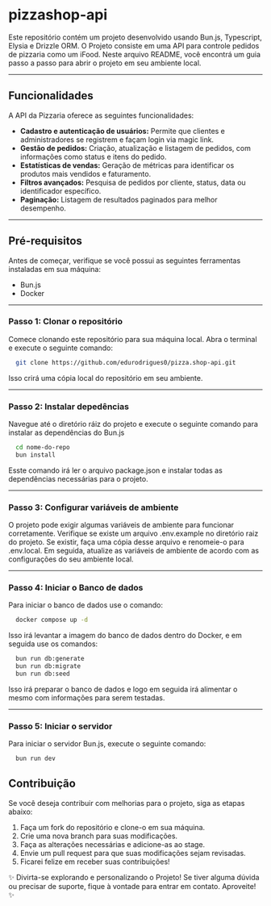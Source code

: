 # pizzashop-api

Este repositório contém um projeto desenvolvido usando Bun.js, Typescript, Elysia e Drizzle ORM. O Projeto consiste em uma API para controle pedidos de pizzaria como um iFood. Neste arquivo README, você encontrá um guia passo a passo para abrir o projeto em seu ambiente local.

---

## Funcionalidades

A API da Pizzaria oferece as seguintes funcionalidades:

- **Cadastro e autenticação de usuários:** Permite que clientes e administradores se registrem e façam login via magic link.
- **Gestão de pedidos:** Criação, atualização e listagem de pedidos, com informações como status e itens do pedido.
- **Estatísticas de vendas:** Geração de métricas para identificar os produtos mais vendidos e faturamento.
- **Filtros avançados:** Pesquisa de pedidos por cliente, status, data ou identificador específico.
- **Paginação:** Listagem de resultados paginados para melhor desempenho.

---

## Pré-requisitos
Antes de começar, verifique se você possui as seguintes ferramentas instaladas em sua máquina:

 - Bun.js
 - Docker

---

### Passo 1: Clonar o repositório
Comece clonando este repositório para sua máquina local. Abra o terminal e execute o seguinte comando:

```bash
  git clone https://github.com/edurodrigues0/pizza.shop-api.git
```
Isso crirá uma cópia local do repositório em seu ambiente.

---

### Passo 2: Instalar depedências
Navegue até o diretório ráiz do projeto e execute o seguinte comando para instalar as dependências do Bun.js

```bash
  cd nome-do-repo
  bun install
```
Esste comando irá ler o arquivo package.json e instalar todas as dependências necessárias para o projeto.

---

### Passo 3: Configurar variáveis de ambiente
O projeto pode exigir algumas variáveis de ambiente para funcionar corretamente. Verifique se existe um arquivo .env.example no diretório raiz do projeto. Se existir, faça uma cópia desse arquivo e renomeie-o para .env.local. Em seguida, atualize as variáveis de ambiente de acordo com as configurações do seu ambiente local.

---

### Passo 4: Iniciar o Banco de dados
Para iniciar o banco de dados use o comando:

```bash
  docker compose up -d
```
Isso irá levantar a imagem do banco de dados dentro do Docker, e em seguida use os comandos:
```bash
  bun run db:generate
  bun run db:migrate
  bun run db:seed
```
Isso irá preparar o banco de dados e logo em seguida irá alimentar o mesmo com informações para serem testadas.

---

### Passo 5: Iniciar o servidor
Para iniciar o servidor Bun.js, execute o seguinte comando:

```bash
  bun run dev
```

## Contribuição
Se você deseja contribuir com melhorias para o projeto, siga as etapas abaixo:

1. Faça um fork do repositório e clone-o em sua máquina.
2. Crie uma nova branch para suas modificações.
3. Faça as alterações necessárias e adicione-as ao stage.
4. Envie um pull request para que suas modificações sejam revisadas.
5. Ficarei felize em receber suas contribuições!

✨ Divirta-se explorando e personalizando o Projeto! Se tiver alguma dúvida ou precisar de suporte, fique à vontade para entrar em contato. Aproveite! ✨